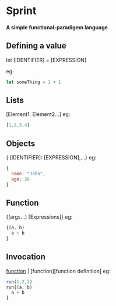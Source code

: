 # Sprint
#### A simple functional-paradigmn language

## Defining a value
let [IDENTIFIER] = [EXPRESSION]

eg:
```js
let someThing = 1 + 1
```

## Lists
[Element1. Element2...]
eg:
```js
[1,2,3,4]
```

## Objects
{ [IDENTIFIER]: [EXPRESSION],...}
eg:
```js
{
  name: "John",
  age: 26
}
```

## Function
{(args...) [Expressions]}
eg:
```js
{(a, b)
  a + b
}
```

## Invocation
[function](params...) | [function][function definition]
eg:
```js
run(1,2,3)
run{(a, b)
  a + b
}
```






